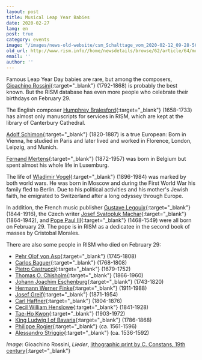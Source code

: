 ```yaml
---
layout: post
title: Musical Leap Year Babies
date: 2020-02-27
lang: en
post: true
category: events
image: "/images/news-old-website/csm_Schalttage_vom_2020-02-12_09-28-56_bdbbf75c0d.png"
old_url: http://www.rism.info//home/newsdetails/browse/62/article/64/musical-leap-year-babies.html
email: ''
author: ''
---
```



Famous Leap Year Day babies are rare, but among the composers, [Gioachino Rossini](https://opac.rism.info/search?View=rism&q=Gioachino%20Rossini&Language=en){:target="_blank"} (1792-1868) is probably the best known. But the RISM database has even more people who celebrate their birthdays on February 29.

The English composer [Humphrey Bralesford](https://opac.rism.info/search?View=rism&q=Humphrey%20Bralesford&Language=en){:target="_blank"} (1658-1733) has almost only manuscripts for services in RISM, which are kept at the library of Canterbury Cathedral.

[Adolf Schimon](https://opac.rism.info/search?View=rism&q=Adolf%20Schimon&Language=en){:target="_blank"} (1820-1887) is a true European: Born in Vienna, he studied in Paris and later lived and worked in Florence, London, Leipzig, and Munich.

[Fernand Mertens](https://opac.rism.info/search?View=rism&q=Fernand%20Mertens&Language=en){:target="_blank"} (1872-1957) was born in Belgium but spent almost his whole life in Luxemburg.

The life of [Wladimir Vogel](https://opac.rism.info/search?View=rism&q=Wladimir%20Vogel&Language=en){:target="_blank"} (1896-1984) was marked by both world wars. He was born in Moscow and during the First World War his family fled to Berlin. Due to his political activities and his mother's Jewish faith, he emigrated to Switzerland after a long odyssey through Europe.

In addition, the French music publisher [Gustave Legouix](https://opac.rism.info/search?View=rism&q=Gustave%20Legouix&Language=en){:target="_blank"} (1844-1916), the Czech writer [Josef Svatopluk Machar](https://opac.rism.info/search?View=rism&q=Josef%20Svatopluk%20Machar&Language=en){:target="_blank"} (1864-1942), and [Pope Paul III](https://opac.rism.info/search?id=990042175&View=rism&Language=en){:target="_blank"} (1468-1549) were all born on February 29. The pope is in RISM as a dedicatee in the second book of masses by Cristobal Morales.

There are also some people in RISM who died on February 29:

- [Pehr Olof von Asp](https://opac.rism.info/search?View=rism&q=Pehr%20Olof%20von%20Asp&Language=en){:target="_blank"} (1745-1808)
- [Carlos Baguer](https://opac.rism.info/search?View=rism&q=Carlos%20Baguer&Language=en){:target="_blank"} (1768-1808)
- [Pietro Castrucci](https://opac.rism.info/search?View=rism&q=Pietro%20Castrucci&Language=en){:target="_blank"} (1679-1752)
- [Thomas O. Chisholm](https://opac.rism.info/search?View=rism&q=Thomas%20Chisholm&Language=en){:target="_blank"} (1866-1960)
- [Johann Joachim Eschenburg](https://opac.rism.info/search?View=rism&q=Johann%20Joachim%20Eschenburg&Language=en){:target="_blank"} (1743-1820)
- [Hermann Werner Finke](https://opac.rism.info/search?View=rism&q=Hermann%20Werner%20Finke&Language=en){:target="_blank"} (1911-1988)
- [Josef Greif](https://opac.rism.info/search?View=rism&q=Josef%20Greif&Language=en){:target="_blank"} (1871-1954)
- [Carl Haffner](https://opac.rism.info/search?View=rism&q=Carl%20Haffner&Language=en){:target="_blank"} (1804-1876)
- [Cecil William Henslowe](https://opac.rism.info/search?View=rism&q=Cecil%20William%20Henslowe&Language=en){:target="_blank"} (1841-1928)
- [Tae-Ho Kwon](https://opac.rism.info/search?View=rism&q=Tae-Ho%20Kwon&Language=en){:target="_blank"} (1903-1972)
- [King Ludwig I of Bavaria](https://opac.rism.info/search?View=rism&q=Ludwig%20I%20K%C3%B6nig%20von%20Bayern&Language=en){:target="_blank"} (1786-1868)
- [Philippe Rogier](https://opac.rism.info/search?View=rism&q=Philippe%20Rogier&Language=en){:target="_blank"} (ca. 1561-1596)
- [Alessandro Striggio](https://opac.rism.info/search?View=rism&q=Alessandro%20Striggio&Language=en){:target="_blank"} (ca. 1536-1592)





_Image_: Gioachino Rossini, _Lieder_, [lithographic print by C. Constans, 19th century](http://tudigit.ulb.tu-darmstadt.de/show/his-Port-R-0115-a/0001/image){:target="_blank"}



<script type="text/javascript">var switchTo5x=true;</script><script type="text/javascript" src="http://w.sharethis.com/button/buttons.js"></script><script type="text/javascript">stLight.options({publisher: "9b601438-1ce1-49d8-bfd7-9cff5df54c17", doNotHash: false, doNotCopy: false, hashAddressBar: false});</script>